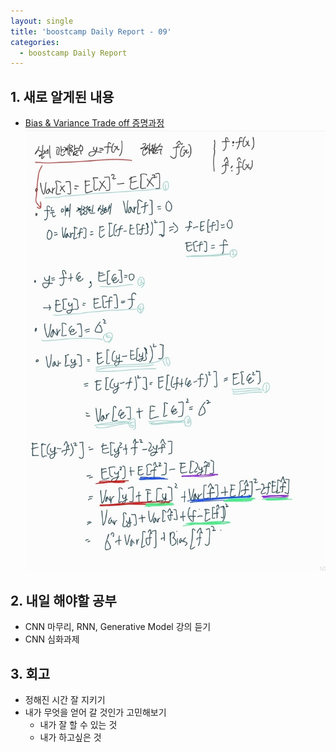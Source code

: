 ```yaml
---
layout: single
title: 'boostcamp Daily Report - 09'
categories:
  - boostcamp Daily Report
---
```


## 1. 새로 알게된 내용

- [Bias & Variance Trade off 증명과정](https://ko.wikipedia.org/wiki/%ED%8E%B8%ED%96%A5-%EB%B6%84%EC%82%B0_%ED%8A%B8%EB%A0%88%EC%9D%B4%EB%93%9C%EC%98%A4%ED%94%84#%EC%9C%A0%EB%8F%84)
![jpg](/assets/images/2022-02-07/20220207_233720974.jpg)

## 2. 내일 해야할 공부

- CNN 마무리, RNN, Generative Model 강의 듣기
- CNN 심화과제

## 3. 회고

- 정해진 시간 잘 지키기
- 내가 무엇을 얻어 갈 것인가 고민해보기
  - 내가 잘 할 수 있는 것
  - 내가 하고싶은 것
